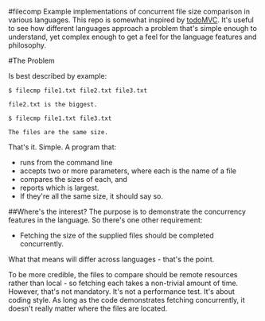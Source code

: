 #filecomp
Example implementations of concurrent file size comparison in various languages.  This repo is somewhat inspired by [todoMVC](http://todomvc.com/).  It's useful to see how different languages approach a problem that's simple enough to understand, yet complex enough to get a feel for the language features and philosophy.

#The Problem

Is best described by example:

    $ filecmp file1.txt file2.txt file3.txt
    
    file2.txt is the biggest.
    
    $ filecmp file1.txt file3.txt
    
    The files are the same size.

That's it. Simple.  A program that:

* runs from the command line
* accepts two or more parameters, where each is the name of a file
* compares the sizes of each, and 
* reports which is largest.
* If they're all the same size, it should say so.
 
##Where's the interest?
The purpose is to demonstrate the concurrency features in the language.  So there's one other requirement:

* Fetching the size of the supplied files should be completed concurrently.

What that means will differ across languages - that's the point.

To be more credible, the files to compare should be remote resources rather than local - so fetching each takes a non-trivial amount of time.  However, that's not mandatory.  It's not a performance test.  It's about coding style.  As long as the code demonstrates fetching concurrently, it doesn't really matter where the files are located.


